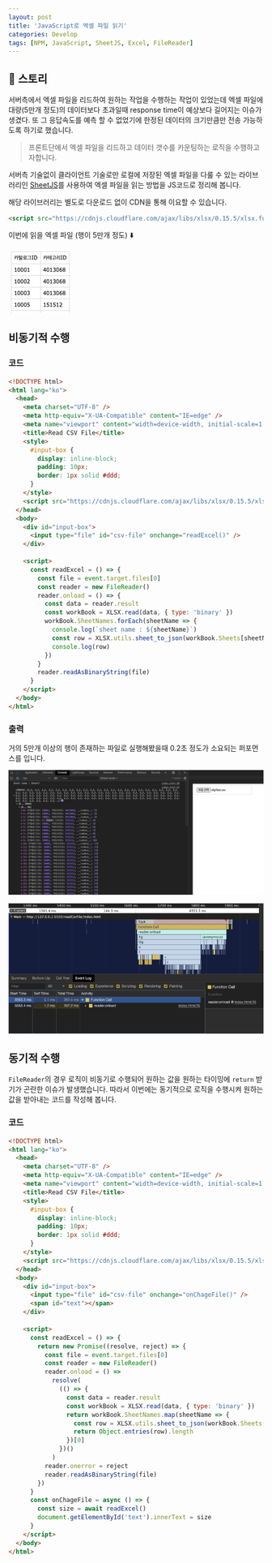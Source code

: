 ```yaml
---
layout: post
title: 'JavaScript로 엑셀 파일 읽기'
categories: Develop
tags: [NPM, JavaScript, SheetJS, Excel, FileReader]
---
```


## 📖 스토리

서버측에서 엑셀 파일을 리드하여 원하는 작업을 수행하는 작업이 있었는데 엑셀 파일에 대량(5만개 정도)의 데이터보다 초과일때 response time이 예상보다 길어지는 이슈가 생겼다. 또 그 응답속도를 예측 할 수 없었기에 한정된 데이터의 크기만큼만 전송 가능하도록 하기로 했습니다.

> 프론트단에서 엑셀 파일을 리드하고 데이터 갯수를 카운팅하는 로직을 수행하고자합니다.

서버측 기술없이 클라이언트 기술로만 로컬에 저장된 엑셀 파일을 다룰 수 있는 라이브러리인 [SheetJS](https://github.com/SheetJS/sheetjs)를 사용하여 엑셀 파일을 읽는 방법을 JS코드로 정리해 봅니다.

해당 라이브러리는 별도로 다운로드 없이 CDN을 통해 이요할 수 있습니다.

```html
<script src="https://cdnjs.cloudflare.com/ajax/libs/xlsx/0.15.5/xlsx.full.min.js"></script>
```

이번에 읽을 엑셀 파일 (행이 5만개 정도) ⬇️

![](/assets/posts/csv-file-reader-using-sheetjs/excelimg.png)

## 비동기적 수행

### 코드

```html
<!DOCTYPE html>
<html lang="ko">
  <head>
    <meta charset="UTF-8" />
    <meta http-equiv="X-UA-Compatible" content="IE=edge" />
    <meta name="viewport" content="width=device-width, initial-scale=1.0" />
    <title>Read CSV File</title>
    <style>
      #input-box {
        display: inline-block;
        padding: 10px;
        border: 1px solid #ddd;
      }
    </style>
    <script src="https://cdnjs.cloudflare.com/ajax/libs/xlsx/0.15.5/xlsx.full.min.js"></script>
  </head>
  <body>
    <div id="input-box">
      <input type="file" id="csv-file" onchange="readExcel()" />
    </div>

    <script>
      const readExcel = () => {
        const file = event.target.files[0]
        const reader = new FileReader()
        reader.onload = () => {
          const data = reader.result
          const workBook = XLSX.read(data, { type: 'binary' })
          workBook.SheetNames.forEach(sheetName => {
            console.log(`sheet name : ${sheetName}`)
            const row = XLSX.utils.sheet_to_json(workBook.Sheets[sheetName])
            console.log(row)
          })
        }
        reader.readAsBinaryString(file)
      }
    </script>
  </body>
</html>
```

### 출력

거의 5만개 이상의 행이 존재하는 파일로 실행해봤을때 0.2초 정도가 소요되는 퍼포먼스를 입니다.

![print img](/assets/posts/csv-file-reader-using-sheetjs/excelprintimg.png)

![performance](/assets/posts/csv-file-reader-using-sheetjs/performance.png)

## 동기적 수행

`FileReader`의 경우 로직이 비동기로 수행되어 원하는 값을 원하는 타이밍에 `return` 받기가 곤란한 이슈가 발생했습니다. 따라서 이번에는 동기적으로 로직을 수행시켜 원하는 값을 받아내는 코드를 작성해 봅니다.

### 코드

```html
<!DOCTYPE html>
<html lang="ko">
  <head>
    <meta charset="UTF-8" />
    <meta http-equiv="X-UA-Compatible" content="IE=edge" />
    <meta name="viewport" content="width=device-width, initial-scale=1.0" />
    <title>Read CSV File</title>
    <style>
      #input-box {
        display: inline-block;
        padding: 10px;
        border: 1px solid #ddd;
      }
    </style>
    <script src="https://cdnjs.cloudflare.com/ajax/libs/xlsx/0.15.5/xlsx.full.min.js"></script>
  </head>
  <body>
    <div id="input-box">
      <input type="file" id="csv-file" onchange="onChageFile()" />
      <span id="text"></span>
    </div>

    <script>
      const readExcel = () => {
        return new Promise((resolve, reject) => {
          const file = event.target.files[0]
          const reader = new FileReader()
          reader.onload = () =>
            resolve(
              (() => {
                const data = reader.result
                const workBook = XLSX.read(data, { type: 'binary' })
                return workBook.SheetNames.map(sheetName => {
                  const row = XLSX.utils.sheet_to_json(workBook.Sheets[sheetName])
                  return Object.entries(row).length
                })[0]
              })()
            )
          reader.onerror = reject
          reader.readAsBinaryString(file)
        })
      }
      const onChageFile = async () => {
        const size = await readExcel()
        document.getElementById('text').innerText = size
      }
    </script>
  </body>
</html>
```
